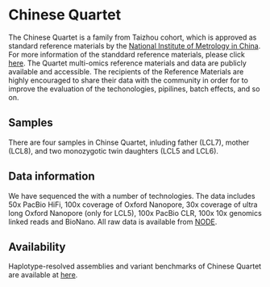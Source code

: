 # Chinese Quartet 

The Chinese Quartet is a family from Taizhou cohort, which is approved as standard reference materials by the [National Institute of Metrology in China](https://en.nim.ac.cn/). For more information of the standdard reference materials, please click [here](http://chinese-quartet.org/). 
The Quartet multi-omics reference materials and data are publicly available and accessible. The recipients of the Reference Materials are highly encouraged to share their data with the community in order for to improve the evaluation of the techonologies, pipilines, batch effects, and so on.

## Samples 

There are four samples in Chinse Quartet, inluding father (LCL7), mother (LCL8), and two monozygotic twin daughters (LCL5 and LCL6).

## Data information
We have sequenced the with a number of technologies. The data includes 50x PacBio HiFi, 100x coverage of Oxford Nanopore, 30x coverage of ultra long Oxford Nanopore (only for LCL5), 100x PacBio CLR, 100x 10x genomics linked reads and BioNano. All raw data is available from [NODE](lll).

## Availability
Haplotype-resolved assemblies and variant benchmarks of Chinese Quartet are available at [here](https://stuxjtueducn-my.sharepoint.com/:f:/g/personal/pengjia_stu_xjtu_edu_cn/Eqc2HjImbKFHiJHluAbLH68Bm6wzmY25v48y3kjVg5iRvg?e=g784Aw).
